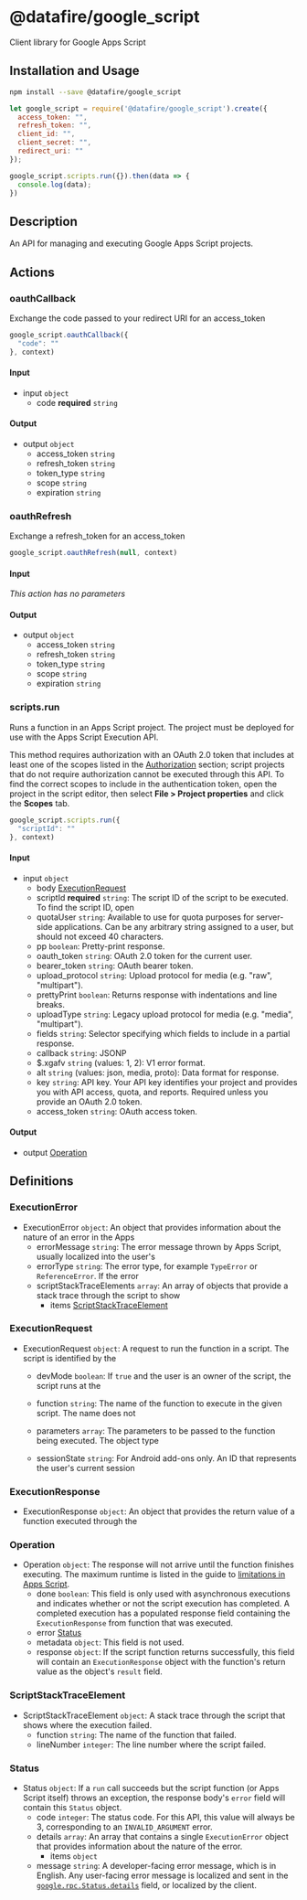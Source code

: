 # @datafire/google_script

Client library for Google Apps Script

## Installation and Usage
```bash
npm install --save @datafire/google_script
```
```js
let google_script = require('@datafire/google_script').create({
  access_token: "",
  refresh_token: "",
  client_id: "",
  client_secret: "",
  redirect_uri: ""
});

google_script.scripts.run({}).then(data => {
  console.log(data);
})
```

## Description

An API for managing and executing Google Apps Script projects.

## Actions

### oauthCallback
Exchange the code passed to your redirect URI for an access_token


```js
google_script.oauthCallback({
  "code": ""
}, context)
```

#### Input
* input `object`
  * code **required** `string`

#### Output
* output `object`
  * access_token `string`
  * refresh_token `string`
  * token_type `string`
  * scope `string`
  * expiration `string`

### oauthRefresh
Exchange a refresh_token for an access_token


```js
google_script.oauthRefresh(null, context)
```

#### Input
*This action has no parameters*

#### Output
* output `object`
  * access_token `string`
  * refresh_token `string`
  * token_type `string`
  * scope `string`
  * expiration `string`

### scripts.run
Runs a function in an Apps Script project. The project must be deployed
for use with the Apps Script Execution API.

This method requires authorization with an OAuth 2.0 token that includes at
least one of the scopes listed in the [Authorization](#authorization)
section; script projects that do not require authorization cannot be
executed through this API. To find the correct scopes to include in the
authentication token, open the project in the script editor, then select
**File > Project properties** and click the **Scopes** tab.


```js
google_script.scripts.run({
  "scriptId": ""
}, context)
```

#### Input
* input `object`
  * body [ExecutionRequest](#executionrequest)
  * scriptId **required** `string`: The script ID of the script to be executed. To find the script ID, open
  * quotaUser `string`: Available to use for quota purposes for server-side applications. Can be any arbitrary string assigned to a user, but should not exceed 40 characters.
  * pp `boolean`: Pretty-print response.
  * oauth_token `string`: OAuth 2.0 token for the current user.
  * bearer_token `string`: OAuth bearer token.
  * upload_protocol `string`: Upload protocol for media (e.g. "raw", "multipart").
  * prettyPrint `boolean`: Returns response with indentations and line breaks.
  * uploadType `string`: Legacy upload protocol for media (e.g. "media", "multipart").
  * fields `string`: Selector specifying which fields to include in a partial response.
  * callback `string`: JSONP
  * $.xgafv `string` (values: 1, 2): V1 error format.
  * alt `string` (values: json, media, proto): Data format for response.
  * key `string`: API key. Your API key identifies your project and provides you with API access, quota, and reports. Required unless you provide an OAuth 2.0 token.
  * access_token `string`: OAuth access token.

#### Output
* output [Operation](#operation)



## Definitions

### ExecutionError
* ExecutionError `object`: An object that provides information about the nature of an error in the Apps
  * errorMessage `string`: The error message thrown by Apps Script, usually localized into the user's
  * errorType `string`: The error type, for example `TypeError` or `ReferenceError`. If the error
  * scriptStackTraceElements `array`: An array of objects that provide a stack trace through the script to show
    * items [ScriptStackTraceElement](#scriptstacktraceelement)

### ExecutionRequest
* ExecutionRequest `object`: A request to run the function in a script. The script is identified by the
  * devMode `boolean`: If `true` and the user is an owner of the script, the script runs at the
  * function `string`: The name of the function to execute in the given script. The name does not
  * parameters `array`: The parameters to be passed to the function being executed. The object type

  * sessionState `string`: For Android add-ons only. An ID that represents the user's current session

### ExecutionResponse
* ExecutionResponse `object`: An object that provides the return value of a function executed through the

### Operation
* Operation `object`: The response will not arrive until the function finishes executing. The maximum runtime is listed in the guide to [limitations in Apps Script](https://developers.google.com/apps-script/guides/services/quotas#current_limitations).
  * done `boolean`: This field is only used with asynchronous executions and indicates whether or not the script execution has completed. A completed execution has a populated response field containing the `ExecutionResponse` from function that was executed.
  * error [Status](#status)
  * metadata `object`: This field is not used.
  * response `object`: If the script function returns successfully, this field will contain an `ExecutionResponse` object with the function's return value as the object's `result` field.

### ScriptStackTraceElement
* ScriptStackTraceElement `object`: A stack trace through the script that shows where the execution failed.
  * function `string`: The name of the function that failed.
  * lineNumber `integer`: The line number where the script failed.

### Status
* Status `object`: If a `run` call succeeds but the script function (or Apps Script itself) throws an exception, the response body's `error` field will contain this `Status` object.
  * code `integer`: The status code. For this API, this value will always be 3, corresponding to an <code>INVALID_ARGUMENT</code> error.
  * details `array`: An array that contains a single `ExecutionError` object that provides information about the nature of the error.
    * items `object`
  * message `string`: A developer-facing error message, which is in English. Any user-facing error message is localized and sent in the [`google.rpc.Status.details`](google.rpc.Status.details) field, or localized by the client.


